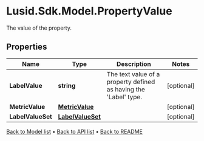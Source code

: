 # Lusid.Sdk.Model.PropertyValue
The value of the property.

## Properties

Name | Type | Description | Notes
------------ | ------------- | ------------- | -------------
**LabelValue** | **string** | The text value of a property defined as having the &#39;Label&#39; type. | [optional] 
**MetricValue** | [**MetricValue**](MetricValue.md) |  | [optional] 
**LabelValueSet** | [**LabelValueSet**](LabelValueSet.md) |  | [optional] 

[Back to Model list](../README.md#documentation-for-models) &#8226; [Back to API list](../README.md#documentation-for-api-endpoints) &#8226; [Back to README](../README.md)

